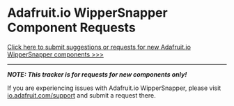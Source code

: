 # Adafruit.io WipperSnapper Component Requests

[Click here to submit suggestions or requests for new Adafruit.io WipperSnapper components >>>](https://github.com/adafruit/WipperSnapper_Component_Requests/issues/new/choose)

---

***NOTE: This tracker is for requests for new components only!*** 

If you are experiencing issues with Adafruit.io WipperSnapper, please visit [io.adafruit.com/support](io.adafruit.com/support) and submit a request there.
